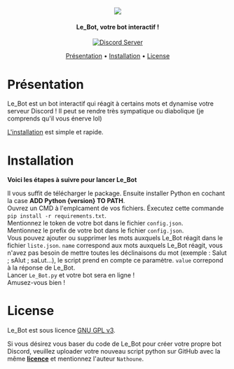 <h1 align="center">
  <a href="https://github.com/Nathoune-YT/le_bot"><img src="https://i.imgur.com/qj7s2CG.jpeg"></a>
</h1>

<h4 align="center">Le_Bot, votre bot interactif !</h4>

<p align="center">
  <a href=https://discord.gg/b6jjy5yKXV>
    <img src="https://discordapp.com/api/guilds/133049272517001216/widget.png?style=shield" alt="Discord Server">
  </a>
</p>

<p align="center">
  <a href="#présentation">Présentation</a>
  •
  <a href="#installation">Installation</a>
  •
  <a href="#license">License</a>
</p>

# Présentation

Le_Bot est un bot interactif qui réagit à certains mots et dynamise votre serveur Discord ! Il peut se rendre très sympatique ou diabolique (je comprends qu'il vous énerve lol)

[L'installation](#installation) est simple et rapide.

# Installation

**Voici les étapes à suivre pour lancer Le_Bot** 

Il vous suffit de télécharger le package. Ensuite installer Python en cochant la case **ADD Python {version} TO PATH**.  
Ouvrez un CMD à l'emplcament de vos fichiers. Éxecutez cette commande `pip install -r requirements.txt`.  
Mentionnez le token de votre bot dans le fichier `config.json`.  
Mentionnez le prefix de votre bot dans le fichier `config.json`.  
Vous pouvez ajouter ou supprimer les mots auxquels Le_Bot réagit dans le fichier `liste.json`. `name` correspond aux mots auxquels Le_Bot réagit, vous n'avez pas besoin de mettre toutes les déclinaisons du mot (exemple : Salut ; sAlut ; saLut...), le script prend en compte ce paramètre. `value` correpond à la réponse de Le_Bot.  
Lancer `Le_Bot.py` et votre bot sera en ligne !  
Amusez-vous bien !

# License

Le_Bot est sous licence [GNU GPL v3](https://www.gnu.org/licenses/gpl-3.0.en.html).  

Si vous désirez vous baser du code de Le_Bot pour créer votre propre bot Discord, veuillez uploader votre nouveau script python sur GitHub avec la même [**licence**](https://raw.githubusercontent.com/Nathoune-YT/le_bot/main/LICENSE) et mentionnez l'auteur `Nathoune`.
